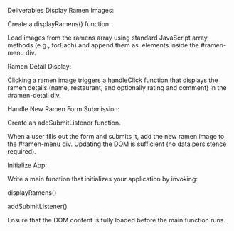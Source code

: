 Deliverables
Display Ramen Images:

Create a displayRamens() function.

Load images from the ramens array using standard JavaScript array methods (e.g., forEach) and append them as <img> elements inside the #ramen-menu div.

Ramen Detail Display:

Clicking a ramen image triggers a handleClick function that displays the ramen details (name, restaurant, and optionally rating and comment) in the #ramen-detail div.

Handle New Ramen Form Submission:

Create an addSubmitListener function.

When a user fills out the form and submits it, add the new ramen image to the #ramen-menu div. Updating the DOM is sufficient (no data persistence required).

Initialize App:

Write a main function that initializes your application by invoking:

displayRamens()

addSubmitListener()

Ensure that the DOM content is fully loaded before the main function runs.
